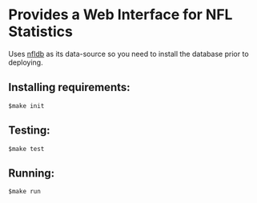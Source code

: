 # Provides a Web Interface for NFL Statistics

Uses [nfldb](nfldb) as its data-source so you need to install the database prior to deploying.

## Installing requirements:
`$make init`

## Testing:
`$make test`

## Running:
`$make run`

